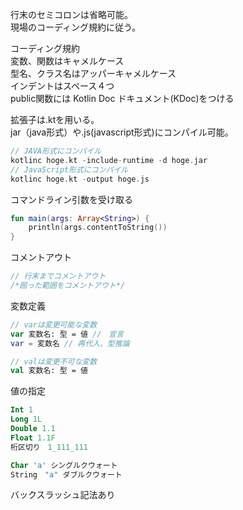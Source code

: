 行末のセミコロンは省略可能。  
現場のコーディング規約に従う。  

コーディング規約  
変数、関数はキャメルケース   
型名、クラス名はアッパーキャメルケース  
インデントはスペース４つ  
public関数には Kotlin Doc ドキュメント(KDoc)をつける  

拡張子は.ktを用いる。  
jar（java形式）や.js(javascript形式)にコンパイル可能。  

```kotlin
// JAVA形式にコンパイル
kotlinc hoge.kt -include-runtime -d hoge.jar
// JavaScript形式にコンパイル
kotlinc hoge.kt -output hoge.js
```

コマンドライン引数を受け取る  
```kotlin
fun main(args: Array<String>) {
    println(args.contentToString())
}
```
  
コメントアウト
```kotlin
// 行末までコメントアウト
/*囲った範囲をコメントアウト*/
```

変数定義
```kotlin
// varは変更可能な変数
var 変数名: 型 = 値 //　宣言
var = 変数名 // 再代入、型推論

// valは変更不可な変数
val 変数名: 型 = 値
```

値の指定

```kotlin
Int 1
Long 1L
Double 1.1
Float 1.1F
桁区切り　1_111_111

Char 'a' シングルクウォート
String　"a" ダブルクウォート
```

バックスラッシュ記法あり  
